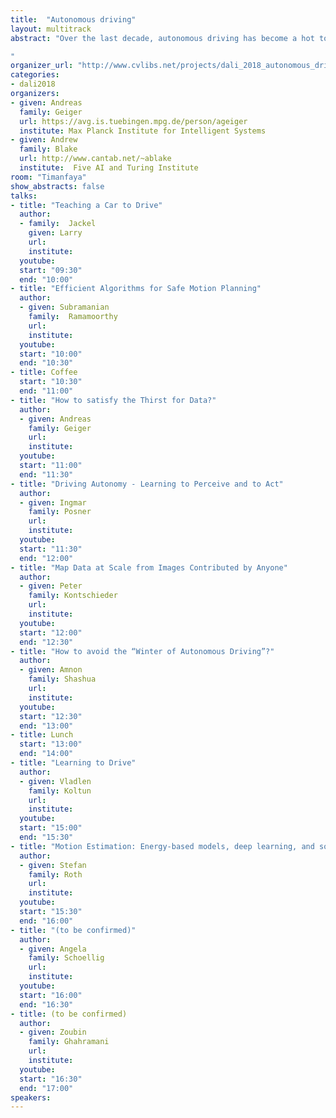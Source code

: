 ```yaml
---
title:  "Autonomous driving"
layout: multitrack
abstract: "Over the last decade, autonomous driving has become a hot topic both in academia and industry. This workshop fosters discussion on this topic amongst leading experts in this field: What are the challenges to be addressed for fully autonomous driving in general situations? What are the difficulties in perception, navigation, decision making and AI and how can we overcome them? Which techniques are most promising? Which is the most promising route to autonomous driving? Is autonomous driving an AI complete problem? Which sensors are needed and how can we overcome challenging weather conditions and tackle rare events? When will autonomous cars be ready?

"
organizer_url: "http://www.cvlibs.net/projects/dali_2018_autonomous_driving/"
categories:
- dali2018
organizers:
- given: Andreas 
  family: Geiger
  url: https://avg.is.tuebingen.mpg.de/person/ageiger
  institute: Max Planck Institute for Intelligent Systems
- given: Andrew
  family: Blake
  url: http://www.cantab.net/~ablake
  institute:  Five AI and Turing Institute
room: "Timanfaya"
show_abstracts: false
talks:
- title: "Teaching a Car to Drive"
  author: 
  - family:  Jackel
    given: Larry
    url: 
    institute: 
  youtube: 
  start: "09:30"
  end: "10:00" 
- title: "Efficient Algorithms for Safe Motion Planning"
  author:
  - given: Subramanian 
    family:  Ramamoorthy
    url: 
    institute: 
  youtube: 
  start: "10:00"
  end: "10:30" 
- title: Coffee
  start: "10:30"
  end: "11:00"
- title: "How to satisfy the Thirst for Data?"
  author: 
  - given: Andreas 
    family: Geiger
    url: 
    institute: 
  youtube: 
  start: "11:00"
  end: "11:30" 
- title: "Driving Autonomy - Learning to Perceive and to Act"
  author: 
  - given: Ingmar 
    family: Posner
    url: 
    institute: 
  youtube: 
  start: "11:30"
  end: "12:00" 
- title: "Map Data at Scale from Images Contributed by Anyone"
  author: 
  - given: Peter  
    family: Kontschieder
    url: 
    institute: 
  youtube: 
  start: "12:00"
  end: "12:30" 
- title: "How to avoid the “Winter of Autonomous Driving”?"
  author: 
  - given: Amnon   
    family: Shashua
    url: 
    institute: 
  youtube: 
  start: "12:30"
  end: "13:00"
- title: Lunch
  start: "13:00"
  end: "14:00"
- title: "Learning to Drive"
  author: 
  - given: Vladlen   
    family: Koltun
    url: 
    institute: 
  youtube: 
  start: "15:00"
  end: "15:30"
- title: "Motion Estimation: Energy-based models, deep learning, and something in between"
  author:
  - given: Stefan 
    family: Roth
    url: 
    institute: 
  youtube: 
  start: "15:30"
  end: "16:00"
- title: "(to be confirmed)"
  author:
  - given: Angela  
    family: Schoellig
    url: 
    institute: 
  youtube: 
  start: "16:00"
  end: "16:30"
- title: (to be confirmed)
  author:
  - given: Zoubin
    family: Ghahramani
    url: 
    institute: 
  youtube: 
  start: "16:30"
  end: "17:00"
speakers:
---
```

